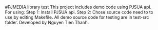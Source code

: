 #PJMEDIA library test
This project includes demo code using PJSUA api.
For using:
    Step 1: Install PJSUA api.
    Step 2: Chose source code need to to use by editing Makefile.
All demo source code for testing are in test-src folder.
Developed by Nguyen Tien Thanh.
